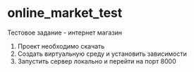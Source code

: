 # online_market_test
Тестовое задание - интернет магазин

1. Проект необходимо скачать
2. Создать виртуальную среду и установить зависимости
3. Запустить сервер локально и перейти на порт 8000

